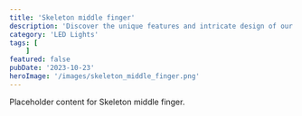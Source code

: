```yaml
---
title: 'Skeleton middle finger'
description: 'Discover the unique features and intricate design of our Skeleton middle finger. Perfect for various applications, this piece adds a touch of creativity and innovation to any setting.'
category: 'LED Lights'
tags: [
    ]
featured: false
pubDate: '2023-10-23'
heroImage: '/images/skeleton_middle_finger.png'
---
```


Placeholder content for Skeleton middle finger.